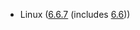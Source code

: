 - Linux ([6.6.7](https://lwn.net/Articles/954990/) (includes [6.6](https://kernelnewbies.org/Linux_6.6)))
